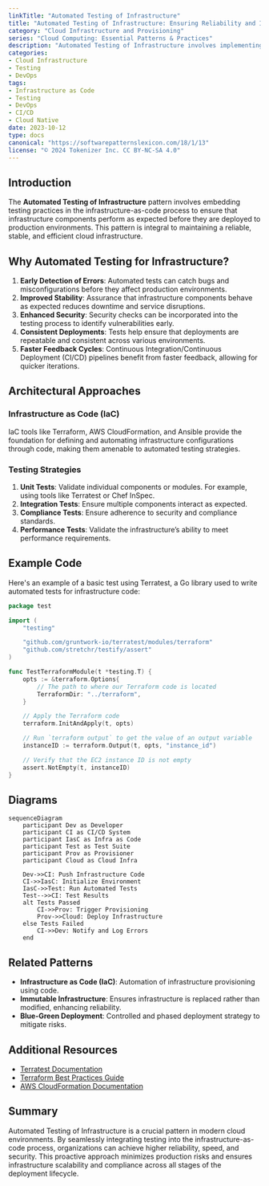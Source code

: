 ```yaml
---
linkTitle: "Automated Testing of Infrastructure"
title: "Automated Testing of Infrastructure: Ensuring Reliability and Integrity in Cloud Environments"
category: "Cloud Infrastructure and Provisioning"
series: "Cloud Computing: Essential Patterns & Practices"
description: "Automated Testing of Infrastructure involves implementing tests for infrastructure code to detect issues and ensure reliability before deployment."
categories:
- Cloud Infrastructure
- Testing
- DevOps
tags:
- Infrastructure as Code
- Testing
- DevOps
- CI/CD
- Cloud Native
date: 2023-10-12
type: docs
canonical: "https://softwarepatternslexicon.com/18/1/13"
license: "© 2024 Tokenizer Inc. CC BY-NC-SA 4.0"
---
```


## Introduction

The **Automated Testing of Infrastructure** pattern involves embedding testing practices in the infrastructure-as-code process to ensure that infrastructure components perform as expected before they are deployed to production environments. This pattern is integral to maintaining a reliable, stable, and efficient cloud infrastructure.

## Why Automated Testing for Infrastructure?

1. **Early Detection of Errors**: Automated tests can catch bugs and misconfigurations before they affect production environments.
2. **Improved Stability**: Assurance that infrastructure components behave as expected reduces downtime and service disruptions.
3. **Enhanced Security**: Security checks can be incorporated into the testing process to identify vulnerabilities early.
4. **Consistent Deployments**: Tests help ensure that deployments are repeatable and consistent across various environments.
5. **Faster Feedback Cycles**: Continuous Integration/Continuous Deployment (CI/CD) pipelines benefit from faster feedback, allowing for quicker iterations.

## Architectural Approaches

### Infrastructure as Code (IaC)
IaC tools like Terraform, AWS CloudFormation, and Ansible provide the foundation for defining and automating infrastructure configurations through code, making them amenable to automated testing strategies.

### Testing Strategies

1. **Unit Tests**: Validate individual components or modules. For example, using tools like Terratest or Chef InSpec.
2. **Integration Tests**: Ensure multiple components interact as expected.
3. **Compliance Tests**: Ensure adherence to security and compliance standards.
4. **Performance Tests**: Validate the infrastructure’s ability to meet performance requirements.

## Example Code

Here's an example of a basic test using Terratest, a Go library used to write automated tests for infrastructure code:

```go
package test

import (
    "testing"

    "github.com/gruntwork-io/terratest/modules/terraform"
    "github.com/stretchr/testify/assert"
)

func TestTerraformModule(t *testing.T) {
    opts := &terraform.Options{
        // The path to where our Terraform code is located
        TerraformDir: "../terraform",
    }

    // Apply the Terraform code
    terraform.InitAndApply(t, opts)

    // Run `terraform output` to get the value of an output variable
    instanceID := terraform.Output(t, opts, "instance_id")

    // Verify that the EC2 instance ID is not empty
    assert.NotEmpty(t, instanceID)
}
```

## Diagrams

```mermaid
sequenceDiagram
    participant Dev as Developer
    participant CI as CI/CD System
    participant IasC as Infra as Code
    participant Test as Test Suite
    participant Prov as Provisioner
    participant Cloud as Cloud Infra

    Dev->>CI: Push Infrastructure Code
    CI->>IasC: Initialize Environment
    IasC->>Test: Run Automated Tests
    Test-->>CI: Test Results
    alt Tests Passed
        CI->>Prov: Trigger Provisioning
        Prov->>Cloud: Deploy Infrastructure
    else Tests Failed
        CI->>Dev: Notify and Log Errors
    end
```

## Related Patterns

- **Infrastructure as Code (IaC)**: Automation of infrastructure provisioning using code.
- **Immutable Infrastructure**: Ensures infrastructure is replaced rather than modified, enhancing reliability.
- **Blue-Green Deployment**: Controlled and phased deployment strategy to mitigate risks.

## Additional Resources

- [Terratest Documentation](https://terratest.gruntwork.io/)
- [Terraform Best Practices Guide](https://www.hashicorp.com/products/terraform/faqs)
- [AWS CloudFormation Documentation](https://docs.aws.amazon.com/cloudformation)

## Summary

Automated Testing of Infrastructure is a crucial pattern in modern cloud environments. By seamlessly integrating testing into the infrastructure-as-code process, organizations can achieve higher reliability, speed, and security. This proactive approach minimizes production risks and ensures infrastructure scalability and compliance across all stages of the deployment lifecycle.
